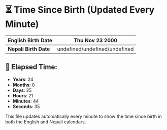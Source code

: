 # ⏳ Time Since Birth (Updated Every Minute)

| **English Birth Date** | Thu Nov 23 2000 |
|------------------------|-------------------------------------|
| **Nepali Birth Date**  | undefined/undefined/undefined                  |

## 📅 Elapsed Time:

- **Years**: 24
- **Months**: 0
- **Days**: 25
- **Hours**: 21
- **Minutes**: 44
- **Seconds**: 35

This file updates automatically every minute to show the time since birth in both the English and Nepali calendars.